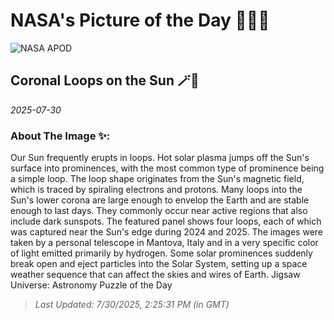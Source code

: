 
# NASA's Picture of the Day 🧑‍🚀💫

  ![NASA APOD](https://apod.nasa.gov/apod/image/2507/SunLoops_Vanoni_1223.jpg)
  
  ## Coronal Loops on the Sun 🪄🌌
  
  _2025-07-30_
  
  ### About The Image ✨: 
  
  Our Sun frequently erupts in loops.  Hot solar plasma jumps off the Sun's surface into prominences, with the most common type of prominence being a simple loop.  The loop shape originates from the Sun's magnetic field, which is traced by spiraling electrons and protons.  Many loops into the Sun's lower corona are large enough to envelop the Earth and are stable enough to last days.  They commonly occur near active regions that also include dark sunspots.  The featured panel shows four loops, each of which was captured near the Sun's edge during 2024 and 2025. The images were taken by a personal telescope in Mantova, Italy and in a very specific color of light emitted primarily by hydrogen. Some solar prominences suddenly break open and eject particles into the Solar System, setting up a space weather sequence that can affect the skies and wires of Earth.    Jigsaw Universe: Astronomy Puzzle of the Day
  
  
  
  > _Last Updated: 7/30/2025, 2:25:31 PM (in GMT)_
  